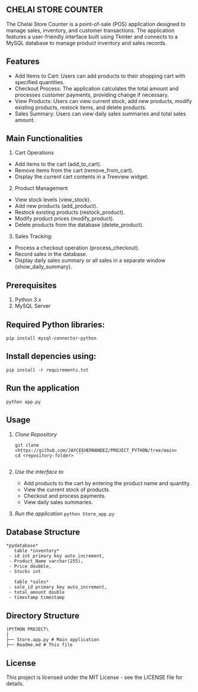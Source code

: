 ## CHELAI STORE COUNTER
The Chelai Store Counter is a point-of-sale (POS) application designed to manage sales, inventory, and customer transactions. The application features a user-friendly interface built using Tkinter and connects to a MySQL database to manage product inventory and sales records.

## Features
* Add Items to Cart: Users can add products to their shopping cart with specified quantities.
* Checkout Process: The application calculates the total amount and processes customer payments, providing change if necessary.
* View Products: Users can view current stock, add new products, modify existing products, restock items, and delete products.
* Sales Summary: Users can view daily sales summaries and total sales amount.

## Main Functionalities
1. Cart Operations
* Add items to the cart (add_to_cart).
* Remove items from the cart (remove_from_cart).
* Display the current cart contents in a Treeview widget.

2. Product Management
* View stock levels (view_stock).
* Add new products (add_product).
* Restock existing products (restock_product).
* Modify product prices (modify_product).
* Delete products from the database (delete_product).

3. Sales Tracking:
* Process a checkout operation (process_checkout).
* Record sales in the database.
* Display daily sales summary or all sales in a separate window (show_daily_summary).


## Prerequisites
1. Python 3.x
2. MySQL Server

## Required Python libraries:
`pip install mysql-connector-python`

## Install depencies using:
`pip install -r requirements.txt`

## Run the application
`python app.py`

## Usage
1. *Clone Repository*
   ```
   git clone <https://github.com/JAYCEEHERNANDEZ/PROJECT_PYTHON/tree/main>
   cd <repository-folder> ```


2. *Use the interface to*
    - Add products to the cart by entering the product name and quantity.
    - View the current stock of products.
    - Checkout and process payments.
    - View daily sales summaries.

3. *Run the application*
   `python Store_app.py`

## Database Structure
 ```
 *pydatabase*
    table *inventory*
  - id int primary key auto_increment,
  - Product_Name varchar(255),
  - Price doubble,
  - Stocks int

    table *sales*
  - sale_id primary key auto_increment,
  - total_amount double
  - timestamp timestamp
```
## Directory Structure
```
|PYTHON PROJECT\
|
├── Store.app.py # Main application
├── Readme.md # This file
```


## License
This project is licensed under the MIT License - see the LICENSE file for details.
